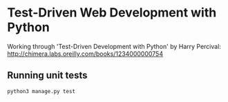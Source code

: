 # Test-Driven Web Development with Python
Working through 'Test-Driven Development with Python' by Harry Percival:  
http://chimera.labs.oreilly.com/books/1234000000754

## Running unit tests  
```
python3 manage.py test
```
